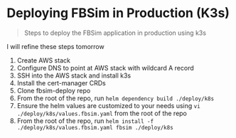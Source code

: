 # Deploying FBSim in Production (K3s)

> Steps to deploy the FBSim application in production using k3s

I will refine these steps tomorrow
1. Create AWS stack
2. Configure DNS to point at AWS stack with wildcard A record
3. SSH into the AWS stack and install k3s
4. Install the cert-manager CRDs
5. Clone fbsim-deploy repo
6. From the root of the repo, run `helm dependency build ./deploy/k8s`
7. Ensure the helm values are customized to your needs using `vi ./deploy/k8s/values.fbsim.yaml` from the root of the repo
8. From the root of the repo, run `helm install -f ./deploy/k8s/values.fbsim.yaml fbsim ./deploy/k8s`